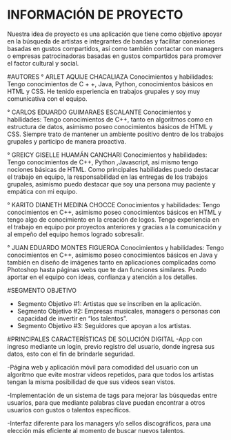 # INFORMACIÓN DE PROYECTO
Nuestra idea de proyecto es una aplicación que tiene como objetivo apoyar en la búsqueda de artistas e integrantes de bandas y facilitar conexiones basadas en gustos compartidos, así como también contactar con managers o empresas patrocinadoras basadas en gustos compartidos para promover el factor cultural y social.

#AUTORES
° ARLET AQUIJE CHACALIAZA
Conocimientos y habilidades:
Tengo conocimientos de C + +, Java, Python, conocimientos básicos en HTML y CSS. He tenido experiencia en trabajos grupales y soy muy comunicativa con el equipo.

° CARLOS EDUARDO GUIMARAES ESCALANTE
Conocimientos y habilidades:
Tengo conocimientos de C++, tanto en algoritmos como en estructura de datos, asimismo poseo conocimientos básicos de HTML y CSS. Siempre trato de mantener un ambiente positivo dentro de los trabajos grupales y participo de manera proactiva.

° GREICY GISELLE HUAMÁN CANCHARI
Conocimientos y habilidades:
Tengo conocimientos de C++, Python ,Javascript, así mismo tengo nociones básicas de HTML.
Como principales habilidades puedo destacar el trabajo en equipo, la responsabilidad en las entregas de los trabajos grupales, asimismo puedo destacar que soy una persona muy paciente y empática con mi equipo.

° KARITO DIANETH MEDINA CHOCCE
Conocimientos y habilidades: 
Tengo conocimientos en C++, asimismo poseo conocimientos básicos en HTML y tengo algo de conocimiento en la creación de logos. Tengo experiencia en el trabajo en equipo por proyectos anteriores y gracias a la comunicación y al empeño del equipo hemos logrado sobresalir.

° JUAN EDUARDO MONTES FIGUEROA
Conocimientos y habilidades: 
Tengo conocimientos en C++, asimismo poseo conocimientos básicos en Java y también en diseño de imágenes tanto en aplicaciones complicadas como Photoshop hasta páginas webs que te dan funciones similares. Puedo aportar en el equipo con ideas, confianza y atención a los detalles.

#SEGMENTO OBJETIVO
* Segmento Objetivo #1: Artistas que se inscriben en la aplicación. 
* Segmento Objetivo #2: Empresas musicales, managers o personas con capacidad de invertir en “los talentos”. 
* Segmento Objetivo #3: Seguidores que apoyan a los artistas.

#PRINCIPALES CARACTERÍSTICAS DE SOLUCIÓN DIGITAL
-App con ingreso mediante un login, previo registro del usuario, donde ingresa sus datos, esto con el fin de brindarle seguridad.

-Página web y aplicación móvil para comodidad del usuario con un algoritmo que evite mostrar videos repetidos, para que todos los artistas tengan la misma posibilidad de que sus videos sean vistos.

-Implementación de un sistema de tags para mejorar las búsquedas entre usuarios, para que mediante palabras clave puedan encontrar a otros usuarios con gustos o talentos específicos.

-Interfaz diferente para los managers y/o sellos discográficos, para una elección más eficiente al momento de buscar nuevos talentos.




